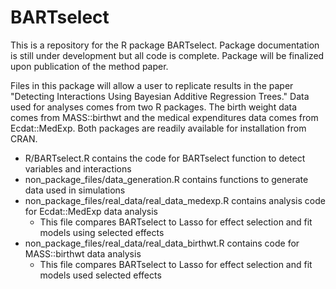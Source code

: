 # BARTselect

This is a repository for the R package BARTselect. Package documentation is still under development but all code is complete. Package will be finalized upon publication of the method paper.

Files in this package will allow a user to replicate results in the paper "Detecting Interactions Using Bayesian Additive Regression Trees." Data used for analyses comes from two R packages. The birth weight data comes from MASS::birthwt and the medical expenditures data comes from Ecdat::MedExp. Both packages are readily available for installation from CRAN.

-   R/BARTselect.R contains the code for BARTselect function to detect variables and interactions
-   non_package_files/data_generation.R contains functions to generate data used in simulations
-   non_package_files/real_data/real_data_medexp.R contains analysis code for Ecdat::MedExp data analysis
    -   This file compares BARTselect to Lasso for effect selection and fit models using selected effects
-   non_package_files/real_data/real_data_birthwt.R contains code for MASS::birthwt data analysis
    -   This file compares BARTselect to Lasso for effect selection and fit models used selected effects
